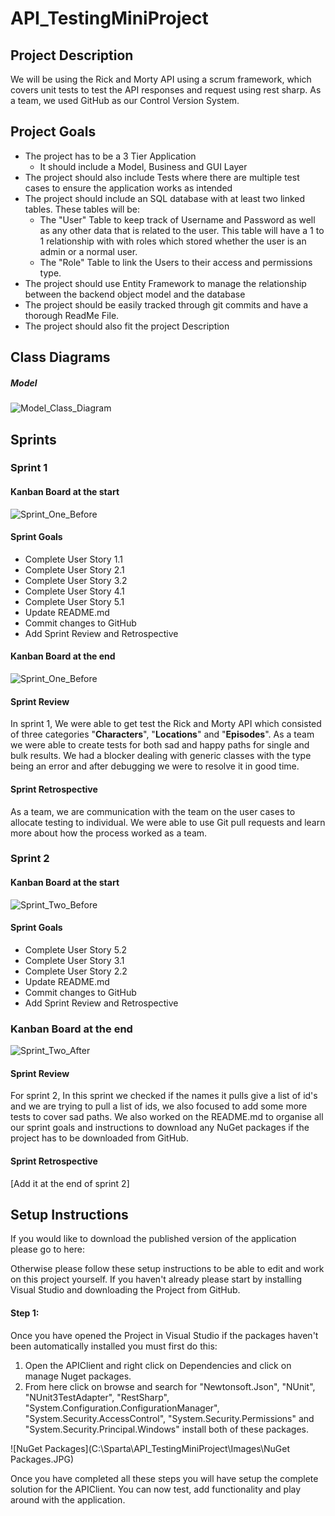 # API_TestingMiniProject

## Project Description

We will be using the Rick and Morty API using  a scrum framework, which covers unit tests to test the API responses and request using rest sharp. As a team, we used GitHub as our Control Version System.

## Project Goals

- The project has to be a 3 Tier Application
  - It should include a Model, Business and GUI Layer
- The project should also include Tests where there are multiple test cases to ensure the application works as intended
- The project should include an SQL database with at least two linked tables. These tables will be:
  - The "User" Table to keep track of Username and Password as well as any other data that is related to the user. This table will have a 1 to 1 relationship with with roles which stored whether the user is an admin or a normal user.
  - The "Role" Table to link the Users to their access and permissions type.
- The project should use Entity Framework to manage the relationship between the backend object model and the database
- The project should be easily tracked through git commits and have a thorough ReadMe File.
- The project should also fit the project Description

## Class Diagrams

##### Model

![Model_Class_Diagram](C:\Sparta\API_TestingMiniProject\Images\Model_Class_Diagram.JPG)

## Sprints

### Sprint 1

#### Kanban Board at the start

![Sprint_One_Before](C:\Sparta\API_TestingMiniProject\Images\Sprint_One_Before.JPG)

#### Sprint Goals

- Complete User Story 1.1
- Complete User Story 2.1
- Complete User Story 3.2
- Complete User Story 4.1
- Complete User Story 5.1
- Update README.md
- Commit changes to GitHub
- Add Sprint Review and Retrospective

#### Kanban Board at the end

![Sprint_One_Before](C:\Sparta\API_TestingMiniProject\Images\Sprint_One_Before.JPG)

#### Sprint Review

In sprint 1, We were able to get test the Rick and Morty API which consisted of three categories "**Characters**", "**Locations**" and "**Episodes**". As a team we were able to create tests for both sad and happy paths for single and bulk results. We had a blocker dealing with generic classes with the type being an error and after debugging we were to resolve it in good time.

#### Sprint Retrospective

As a team, we are communication with the team on the user cases to allocate testing to individual. We were able to use Git pull requests and learn more about how the process worked as a team. 

### Sprint 2

#### Kanban Board at the start

![Sprint_Two_Before](C:\Sparta\API_TestingMiniProject\Images\Sprint_Two_Before.JPG)

#### Sprint Goals

- Complete User Story 5.2
- Complete User Story 3.1
- Complete User Story 2.2
- Update README.md
- Commit changes to GitHub
- Add Sprint Review and Retrospective

### Kanban Board at the end

![Sprint_Two_After](C:\Sparta\API_TestingMiniProject\Images\Sprint_Two_After.JPG)

#### Sprint Review

For sprint 2, In this sprint we checked if the names it pulls give a list of id's and we are trying to pull a list of ids, we also focused to add some more tests to cover sad paths. We also worked on the README.md to organise all our sprint goals and instructions to download any NuGet packages if the project has to be downloaded from GitHub.

#### Sprint Retrospective

[Add it at the end of sprint 2]

## Setup Instructions

If you would like to download the published version of the application please go to here:

Otherwise please follow these setup instructions to be able to edit and work on this project yourself. If you haven't already please start by installing Visual Studio and downloading the Project from GitHub.

#### Step 1:

Once you have opened the Project in Visual Studio if the packages haven't been automatically installed you must first do this:

1. Open the APIClient and right click on Dependencies and click on manage Nuget packages.
2. From here click on browse and search for "Newtonsoft.Json", "NUnit", "NUnit3TestAdapter", "RestSharp", "System.Configuration.ConfigurationManager", "System.Security.AccessControl", "System.Security.Permissions" and "System.Security.Principal.Windows" install both of these packages.

![NuGet Packages](C:\Sparta\API_TestingMiniProject\Images\NuGet Packages.JPG)

Once you have completed all these steps you will have setup the complete solution for the APIClient. You can now test, add functionality and play around with the application.